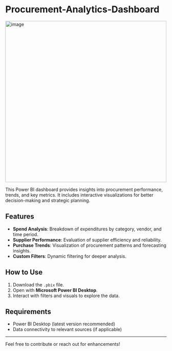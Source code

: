 # Procurement-Analytics-Dashboard
<img width="503" alt="image" src="https://github.com/user-attachments/assets/ab91811f-2f8c-4f1e-a5a7-528da5ede144" />


This Power BI dashboard provides insights into procurement performance, trends, and key metrics. It includes interactive visualizations for better decision-making and strategic planning.

## Features
- **Spend Analysis**: Breakdown of expenditures by category, vendor, and time period.
- **Supplier Performance**: Evaluation of supplier efficiency and reliability.
- **Purchase Trends**: Visualization of procurement patterns and forecasting insights.
- **Custom Filters**: Dynamic filtering for deeper analysis.

## How to Use
1. Download the `.pbix` file.
2. Open with **Microsoft Power BI Desktop**.
3. Interact with filters and visuals to explore the data.

## Requirements
- Power BI Desktop (latest version recommended)
- Data connectivity to relevant sources (if applicable)

---

Feel free to contribute or reach out for enhancements!
